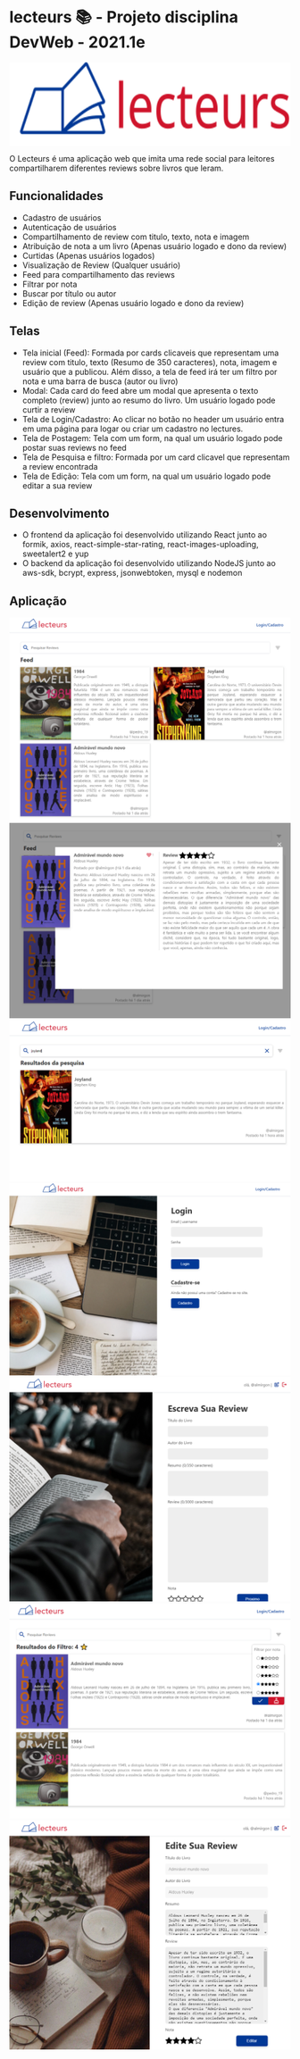 # lecteurs 📚 - Projeto disciplina DevWeb - 2021.1e

<a>
  <img align="center"  height='150px' src="logo.svg" />
</a>

O Lecteurs é uma aplicação web que imita uma rede social para leitores compartilharem diferentes reviews sobre livros que leram. 

## Funcionalidades

* Cadastro de usuários
* Autenticação de usuários
* Compartilhamento de review com titulo, texto, nota e imagem
* Atribuição de nota a um livro (Apenas usuário logado e dono da review)
* Curtidas (Apenas usuários logados)
* Visualização de Review (Qualquer usuário)
* Feed para compartilhamento das reviews 
* Filtrar por nota 
* Buscar por título ou autor
* Edição de review (Apenas usuário logado e dono da review)

## Telas

* Tela inicial (Feed): Formada por cards clicaveis que representam uma review com titulo, texto (Resumo de 350 caracteres), nota, imagem e usuário que a publicou. Além disso, a tela de feed irá ter um filtro por nota e uma barra de busca (autor ou livro)
* Modal: Cada card do feed abre um modal que apresenta o texto completo (review) junto ao resumo do livro. Um usuário logado pode curtir a review
* Tela de Login/Cadastro: Ao clicar no botão no header um usuário entra em uma página para logar ou criar um cadastro no lectures. 
* Tela de Postagem: Tela com um form, na qual um usuário logado pode postar suas reviews no feed
* Tela de Pesquisa e filtro: Formada por um card clicavel que representam a review encontrada
* Tela de Edição: Tela com um form, na qual um usuário logado pode editar a sua review

## Desenvolvimento 

* O frontend da aplicação foi desenvolvido utilizando React junto ao formik, axios, react-simple-star-rating, react-images-uploading, sweetalert2 e yup
* O backend da aplicação foi desenvolvido utilizando NodeJS junto ao aws-sdk, bcrypt, express, jsonwebtoken, mysql e nodemon

## Aplicação 

<img src="prints/feed.PNG" />

<img src="prints/modal.PNG" />

<img src="prints/searchPage.PNG" />

<img src="prints/login.PNG" />

<img src="prints/review.PNG" />

<img src="prints/filtro.PNG" />

<img src="prints/editar.PNG" />
